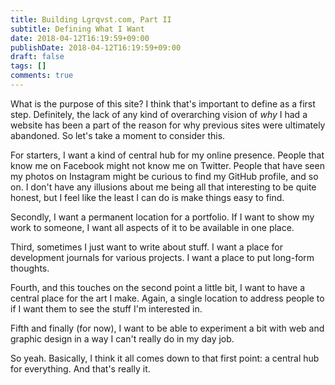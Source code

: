 ```yaml
---
title: Building Lgrqvst.com, Part II
subtitle: Defining What I Want
date: 2018-04-12T16:19:59+09:00
publishDate: 2018-04-12T16:19:59+09:00
draft: false
tags: []
comments: true
---
```


What is the purpose of this site? I think that's important to define as a first step. Definitely, the lack of any kind of overarching vision of _why_ I had a website has been a part of the reason for why previous sites were ultimately abandoned. So let's take a moment to consider this.

For starters, I want a kind of central hub for my online presence. People that know me on Facebook might not know me on Twitter. People that have seen my photos on Instagram might be curious to find my GitHub profile, and so on. I don't have any illusions about me being all that interesting to be quite honest, but I feel like the least I can do is make things easy to find.

Secondly, I want a permanent location for a portfolio. If I want to show my work to someone, I want all aspects of it to be available in one place.

Third, sometimes I just want to write about stuff. I want a place for development journals for various projects. I want a place to put long-form thoughts.

Fourth, and this touches on the second point a little bit, I want to have a central place for the art I make. Again, a single location to address people to if I want them to see the stuff I'm interested in.

Fifth and finally (for now), I want to be able to experiment a bit with web and graphic design in a way I can't really do in my day job.

So yeah. Basically, I think it all comes down to that first point: a central hub for everything. And that's really it.
